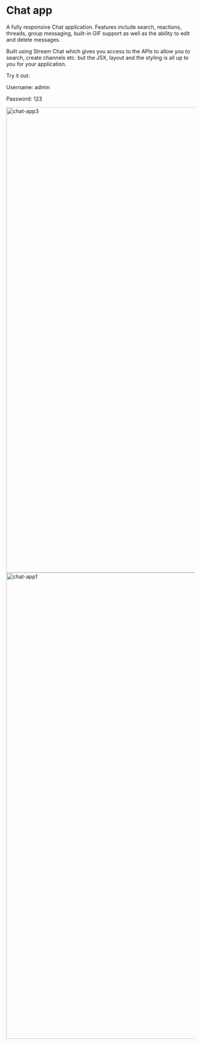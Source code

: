 # Chat app

A fully responsive Chat application. Features include search, reactions, threads, group messaging, built-in GIF support as well as the ability to edit and delete messages. 

Built using Stream Chat which gives you access to the APIs to allow you to search, create channels etc. but the JSX, layout and the styling is all up to you for your application.

Try it out:

Username: admin

Password: 123

<img width="1245" alt="chat-app3" src="https://user-images.githubusercontent.com/79977073/146488182-072bdaee-143d-42d8-8197-ad9228eaaeba.png">

<img width="1247" alt="chat-app1" src="https://user-images.githubusercontent.com/79977073/146488173-5c6a13b1-cd83-488f-8194-f02d22ea68ca.png">
